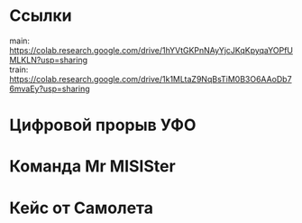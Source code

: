 # Ссылки
main: https://colab.research.google.com/drive/1hYVtGKPnNAyYjcJKqKpyqaYOPfUMLKLN?usp=sharing  
train: https://colab.research.google.com/drive/1k1MLtaZ9NqBsTiM0B3O6AAoDb76mvaEy?usp=sharing
# Цифровой прорыв УФО
# Команда Mr MISISter
# Кейс от Самолета
